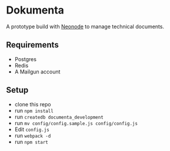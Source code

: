 # Dokumenta

A prototype build with [Neonode](https://empathia.github.io/neonode) to manage technical documents.

## Requirements

* Postgres
* Redis
* A Mailgun account

## Setup

* clone this repo
* run `npm install`
* run `createdb documenta_development`
* run `mv config/config.sample.js config/config.js`
* Edit `config.js`
* run `webpack -d`
* run `npm start`
